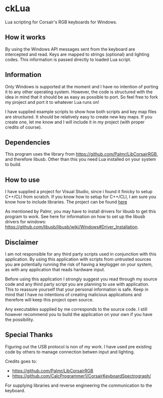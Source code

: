 # ckLua
Lua scripting for Corsair's RGB keyboards for Windows.

## How it works
By using the Windows API messages sent from the keyboard are intercepted and read. Keys are mapped to strings (optional) and lighting codes. This information is passed directly to loaded Lua script.

## Information
Only Windows is supported at the moment and I have no intention of porting it to any other operating system. However, the code is structured with the idea in mind that it should be as easy as possible to port. So feel free to fork my project and port it to whatever Lua runs on!

I have supplied example scripts to show how both scripts and key map files are structured. It should be relatively easy to create new key maps. If you create one, let me know and I will include it in my project (with proper credits of course).

## Dependencies
This program uses the library from https://github.com/Palmr/LibCorsairRGB, and therefore libusb. Other than this you need Lua installed on your system to build.

## How to use
I have supplied a project for Visual Studio, since i found it finicky to setup C++/CLI from scratch. If you know how to setup for C++/CLI, I am sure you know how to include libraries. The project can be found [here](_misc)

As mentioned by Palmr, you may have to install drivers for libusb to get this program to work. See here for information on how to set up the libusb drivers for windows: https://github.com/libusb/libusb/wiki/Windows#Driver_Installation.

## Disclaimer
I am not responsible for any third party scripts used in conjunction with this application. By using this application with scripts from untrusted sources you are potentially running the risk of having a keylogger on your system, as with any application that reads hardware input.

Before using this application I strongly suggest you read through my source code and any third party script you are planning to use with application. This to reassure yourself that your personal information is safe. Keep in mind that I have no intentions of creating malicious applications and therefore will keep this project open source.

Any executables supplied by me corresponds to the source code. I still however recommend you to build the application on your own if you have the possibility.

## Special Thanks

Figuring out the USB protocol is non of my work. I have used pre existing code by others to manage connection betwen input and lighting.

Credits goes to:
* https://github.com/Palmr/LibCorsairRGB
* https://github.com/CalcProgrammer1/CorsairKeyboardSpectrograph/

For supplying libraries and reverse engineering the communication to the keyboard.
